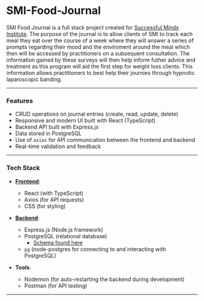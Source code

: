 # **SMI-Food-Journal**

SMI Food Journal is a full stack project created for [Successful Minds Institute](https://successfulminds.com.au). 
The purpose of the journal is to allow clients of SMI to track each meal they eat over the course of a week where they will
answer a series of prompts regarding their mood and the enviroment around the meal which then will be accessed by practitioners on a subsequent consultation.
The information gained by these surveys will then help inform futher advice and treatment as this program will aid the first step for weight loss clients.
This information allows practitioners to best help their journies through hypnotic laparoscopic banding.

---

### **Features**
- CRUD operations on journal entries (create, read, update, delete)
- Responsive and modern UI built with React (TypeScript)
- Backend API built with Express.js
- Data stored in PostgreSQL
- Use of `axios` for API communication between the frontend and backend
- Real-time validation and feedback

---

### **Tech Stack**

- [**Frontend**](https://github.com/jeddnugent/SMI-Food-Journal/tree/main/client):
  - React (with TypeScript)
  - Axios (for API requests)
  - CSS (for styling)
  
- [**Backend**](https://github.com/jeddnugent/SMI-Food-Journal/tree/main/server):
  - Express.js (Node.js framework)
  - PostgreSQL (relational database)
	- [Schema found here](https://github.com/jeddnugent/SMI-Food-Journal/tree/main/server/sql)
  - `pg` (node-postgres for connecting to and interacting with PostgreSQL)

- **Tools**:
  - Nodemon (for auto-restarting the backend during development)
  - Postman (for API testing)

---